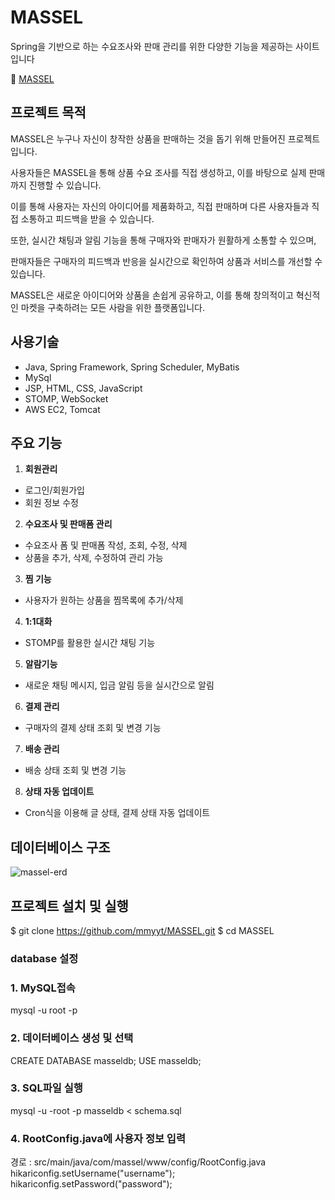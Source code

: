 # MASSEL

Spring을 기반으로 하는 수요조사와 판매 관리를 위한 다양한 기능을 제공하는 사이트입니다

 🔗 [MASSEL](http://15.164.222.220:8080/MASSEL)




## 프로젝트 목적

MASSEL은 누구나 자신이 창작한 상품을 판매하는 것을 돕기 위해 만들어진 프로젝트 입니다.

사용자들은 MASSEL을 통해 상품 수요 조사를 직접 생성하고, 이를 바탕으로 실제 판매까지 진행할 수 있습니다.

이를 통해 사용자는 자신의 아이디어를 제품화하고, 직접 판매하며 다른 사용자들과 직접 소통하고 피드백을 받을 수 있습니다. 


또한, 실시간 채팅과 알림 기능을 통해 구매자와 판매자가 원활하게 소통할 수 있으며,

판매자들은 구매자의 피드백과 반응을 실시간으로 확인하여 상품과 서비스를 개선할 수 있습니다.

MASSEL은 새로운 아이디어와 상품을 손쉽게 공유하고, 이를 통해 창의적이고 혁신적인 마켓을 구축하려는 모든 사람을 위한 플랫폼입니다.





## 사용기술

- Java, Spring Framework, Spring Scheduler, MyBatis
- MySql
- JSP, HTML, CSS, JavaScript
- STOMP, WebSocket
- AWS EC2, Tomcat

## 주요 기능

1. **회원관리**
- 로그인/회원가입
- 회원 정보 수정

2. **수요조사 및 판매폼 관리**
-  수요조사 폼 및 판매폼 작성, 조회, 수정, 삭제
-  상품을 추가, 삭제, 수정하여 관리 가능

3. **찜 기능**
- 사용자가 원하는 상품을 찜목록에 추가/삭제

4. **1:1대화**
- STOMP를 활용한 실시간 채팅 기능

5. **알람기능**
- 새로운 채팅 메시지, 입금 알림 등을 실시간으로 알림

6. **결제 관리**
- 구매자의 결제 상태 조회 및 변경 기능

7. **배송 관리**
- 배송 상태 조회 및 변경 기능

8. **상태 자동 업데이트**
- Cron식을 이용해 글 상태, 결제 상태 자동 업데이트





## 데이터베이스 구조

![massel-erd](https://github.com/user-attachments/assets/516a7531-b19b-42b7-8c1d-d8624113902d)





## 프로젝트 설치 및 실행

$ git clone https://github.com/mmyyt/MASSEL.git
$ cd MASSEL

### database 설정 


### 1. MySQL접속
mysql -u root -p


### 2. 데이터베이스 생성 및 선택

CREATE DATABASE masseldb;
USE masseldb;


### 3. SQL파일 실행

mysql -u -root -p masseldb < schema.sql


### 4. RootConfig.java에 사용자 정보 입력
경로 : src/main/java/com/massel/www/config/RootConfig.java
hikariconfig.setUsername("username");
hikariconfig.setPassword("password");


